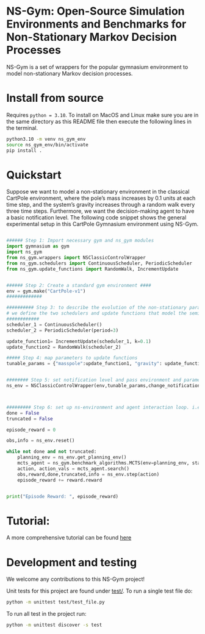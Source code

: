 # NS-Gym: Open-Source Simulation Environments and Benchmarks for Non-Stationary Markov Decision Processes


NS-Gym is a set of wrappers for the popular gymnasium environment to model non-stationary Markov decision processes.


# Install from source

Requires `python = 3.10`. To install on MacOS and Linux make sure you are in the same directory as this README file then execute the following lines in the terminal.

```bash
python3.10 -m venv ns_gym_env
source ns_gym_env/bin/activate
pip install .
```

# Quickstart

Suppose we want to model a non-stationary environment in the classical CartPole environment, where the pole’s mass increases by 0.1 units at each time step, and the system’s gravity increases through a random walk every three time steps. Furthermore, we want the decision-making agent to have a basic notification level. The following code snippet shows the general experimental setup in this CartPole Gymnasium environment using NS-Gym.

```python

###### Step 1: Import necessary gym and ns_gym modules
import gymnasium as gym
import ns_gym
from ns_gym.wrappers import NSClassicControlWrapper
from ns_gym.schedulers import ContinuousScheduler, PeriodicScheduler
from ns_gym.update_functions import RandomWalk, IncrementUpdate


###### Step 2: Create a standard gym environment ####
env = gym.make("CartPole-v1")
#############

########## Step 3: to describe the evolution of the non-stationary parameters, 
# we define the two schedulers and update functions that model the semi-Markov chain over the relevant parameters
############
scheduler_1 = ContinuousScheduler()
scheduler_2 = PeriodicScheduler(period=3)

update_function1= IncrementUpdate(scheduler_1, k=0.1)
update_function2 = RandomWalk(scheduler_2)

##### Step 4: map parameters to update functions
tunable_params = {"masspole":update_function1, "gravity": update_function2}


######## Step 5: set notification level and pass environment and parameters into wrapper
ns_env = NSClassicControlWrapper(env,tunable_params,change_notification=True)



######### Step 6: set up ns-environment and agent interaction loop. i.e ... 
done = False
truncated = False

episode_reward = 0

obs,info = ns_env.reset()

while not done and not truncated:
    planning_env = ns_env.get_planning_env()
    mcts_agent = ns_gym.benchmark_algorithms.MCTS(env=planning_env, state=obs.state, gamma=1, d=500, m=100, c=2)
    action, action_vals = mcts_agent.search()
    obs,reward,done,truncated,info = ns_env.step(action)
    episode_reward += reward.reward


print("Episode Reward: ", episode_reward)
```


# Tutorial:

A more comprehensive tutorial can be found [here](tutorial.ipynb)


# Development and testing

We welcome any contributions to this NS-Gym project!

Unit tests for this project are found under [test/](test/). To run a single test file do:

```bash
python -m unittest test/test_file.py
```

To run all test in the project run: 

```bash
python -m unittest discover -s test
```





